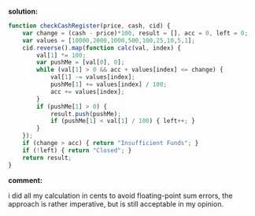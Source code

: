 **solution:**
```javascript
function checkCashRegister(price, cash, cid) {
    var change = (cash - price)*100, result = [], acc = 0, left = 0;
    var values = [10000,2000,1000,500,100,25,10,5,1];
    cid.reverse().map(function calc(val, index) {
        val[1] *= 100;
        var pushMe = [val[0], 0];
        while (val[1] > 0 && acc + values[index] <= change) {
            val[1] -= values[index];
            pushMe[1] += values[index] / 100;
            acc += values[index];
        }
        if (pushMe[1] > 0) {
            result.push(pushMe);
            if (pushMe[1] < val[1] / 100) { left++; }
        }
    });
    if (change > acc) { return "Insufficient Funds"; }
    if (!left) { return "Closed"; }
    return result;
}
```

**comment:**

i did all my calculation in cents to avoid floating-point sum errors, the approach is rather imperative, but is still
acceptable in my opinion.
